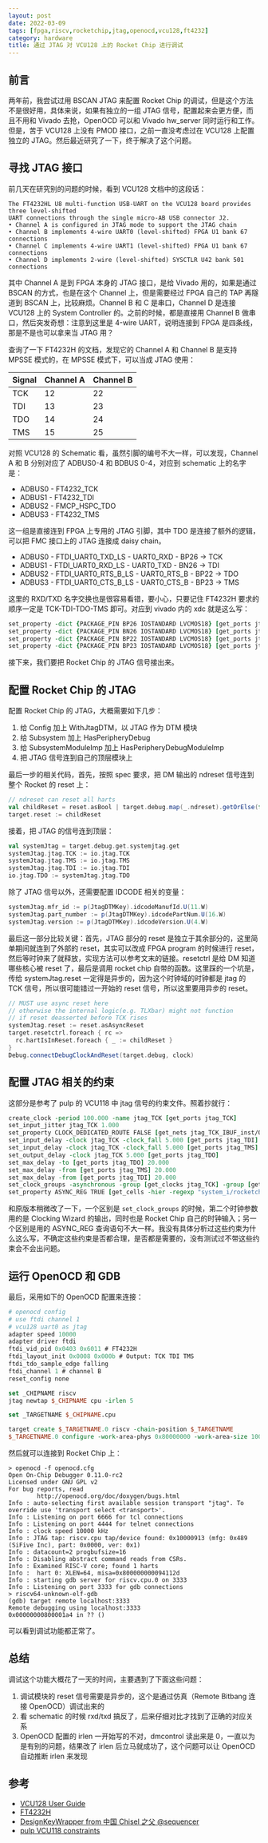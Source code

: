 ```yaml
---
layout: post
date: 2022-03-09
tags: [fpga,riscv,rocketchip,jtag,openocd,vcu128,ft4232]
category: hardware
title: 通过 JTAG 对 VCU128 上的 Rocket Chip 进行调试
---
```


## 前言

两年前，我尝试过用 BSCAN JTAG 来配置 Rocket Chip 的调试，但是这个方法不是很好用，具体来说，如果有独立的一组 JTAG 信号，配置起来会更方便，而且不用和 Vivado 去抢，OpenOCD 可以和 Vivado hw_server 同时运行和工作。但是，苦于 VCU128 上没有 PMOD 接口，之前一直没考虑过在 VCU128 上配置独立的 JTAG。然后最近研究了一下，终于解决了这个问题。

## 寻找 JTAG 接口

前几天在研究别的问题的时候，看到 VCU128 文档中的这段话：

    The FT4232HL U8 multi-function USB-UART on the VCU128 board provides three level-shifted
    UART connections through the single micro-AB USB connector J2.
    • Channel A is configured in JTAG mode to support the JTAG chain
    • Channel B implements 4-wire UART0 (level-shifted) FPGA U1 bank 67 connections
    • Channel C implements 4-wire UART1 (level-shifted) FPGA U1 bank 67 connections
    • Channel D implements 2-wire (level-shifted) SYSCTLR U42 bank 501 connections

其中 Channel A 是到 FPGA 本身的 JTAG 接口，是给 Vivado 用的，如果是通过 BSCAN 的方式，也是在这个 Channel 上，但是需要经过 FPGA 自己的 TAP 再隧道到 BSCAN 上，比较麻烦。Channel B 和 C 是串口，Channel D 是连接 VCU128 上的 System Controller 的。之前的时候，都是直接用 Channel B 做串口，然后突发奇想：注意到这里是 4-wire UART，说明连接到 FPGA 是四条线，那是不是也可以拿来当 JTAG 用？

查询了一下 FT4232H 的文档，发现它的 Channel A 和 Channel B 是支持 MPSSE 模式的，在 MPSSE 模式下，可以当成 JTAG 使用：

| Signal | Channel A | Channel B |
| ------ | --------- | --------- |
| TCK    | 12        | 22        |
| TDI    | 13        | 23        |
| TDO    | 14        | 24        |
| TMS    | 15        | 25        |

对照 VCU128 的 Schematic 看，虽然引脚的编号不大一样，可以发现，Channel A 和 B 分别对应了 ADBUS0-4 和 BDBUS 0-4，对应到 schematic 上的名字是：

- ADBUS0 - FT4232_TCK
- ADBUS1 - FT4232_TDI
- ADBUS2 - FMCP_HSPC_TDO
- ADBUS3 - FT4232_TMS

这一组是直接连到 FPGA 上专用的 JTAG 引脚，其中 TDO 是连接了额外的逻辑，可以把 FMC 接口上的 JTAG 连接成 daisy chain。

- ADBUS0 - FTDI_UART0_TXD_LS - UART0_RXD - BP26 -> TCK
- ADBUS1 - FTDI_UART0_RXD_LS - UART0_TXD - BN26 -> TDI
- ADBUS2 - FTDI_UART0_RTS_B_LS - UART0_RTS_B - BP22 -> TDO
- ADBUS3 - FTDI_UART0_CTS_B_LS - UART0_CTS_B - BP23 -> TMS

这里的 RXD/TXD 名字交换也是很容易看错，要小心，只要记住 FT4232H 要求的顺序一定是 TCK-TDI-TDO-TMS 即可。对应到 vivado 内的 xdc 就是这么写：

```tcl
set_property -dict {PACKAGE_PIN BP26 IOSTANDARD LVCMOS18} [get_ports jtag_TCK]
set_property -dict {PACKAGE_PIN BN26 IOSTANDARD LVCMOS18} [get_ports jtag_TDI]
set_property -dict {PACKAGE_PIN BP22 IOSTANDARD LVCMOS18} [get_ports jtag_TDO]
set_property -dict {PACKAGE_PIN BP23 IOSTANDARD LVCMOS18} [get_ports jtag_TMS]
```

接下来，我们要把 Rocket Chip 的 JTAG 信号接出来。

## 配置 Rocket Chip 的 JTAG

配置 Rocket Chip 的 JTAG，大概需要如下几步：

1. 给 Config 加上 WithJtagDTM，以 JTAG 作为 DTM 模块
2. 给 Subsystem 加上 HasPeripheryDebug
3. 给 SubsystemModuleImp 加上 HasPeripheryDebugModuleImp
4. 把 JTAG 信号连到自己的顶层模块上

最后一步的相关代码，首先，按照 spec 要求，把 DM 输出的 ndreset 信号连到整个 Rocket 的 reset 上：

```scala
// ndreset can reset all harts
val childReset = reset.asBool | target.debug.map(_.ndreset).getOrElse(false.B)
target.reset := childReset
```

接着，把 JTAG 的信号连到顶层：

```scala
val systemJtag = target.debug.get.systemjtag.get
systemJtag.jtag.TCK := io.jtag.TCK
systemJtag.jtag.TMS := io.jtag.TMS
systemJtag.jtag.TDI := io.jtag.TDI
io.jtag.TDO := systemJtag.jtag.TDO
```

除了 JTAG 信号以外，还需要配置 IDCODE 相关的变量：

```scala
systemJtag.mfr_id := p(JtagDTMKey).idcodeManufId.U(11.W)
systemJtag.part_number := p(JtagDTMKey).idcodePartNum.U(16.W)
systemJtag.version := p(JtagDTMKey).idcodeVersion.U(4.W)
```

最后这一部分比较关键：首先，JTAG 部分的 reset 是独立于其余部分的，这里简单期间就连到了外部的 reset，其实可以改成 FPGA program 的时候进行 reset，然后等时钟来了就释放，实现方法可以参考文末的链接。resetctrl 是给 DM 知道哪些核心被 reset 了，最后是调用 rocket chip 自带的函数。这里踩的一个坑是，传给 systemJtag.reset 一定得是异步的，因为这个时钟域的时钟都是 jtag 的 TCK 信号，所以很可能错过一开始的 reset 信号，所以这里要用异步的 reset。

```scala
// MUST use async reset here
// otherwise the internal logic(e.g. TLXbar) might not function
// if reset deasserted before TCK rises
systemJtag.reset := reset.asAsyncReset
target.resetctrl.foreach { rc =>
  rc.hartIsInReset.foreach { _ := childReset }
}
Debug.connectDebugClockAndReset(target.debug, clock)
```

## 配置 JTAG 相关的约束

这部分是参考了 pulp 的 VCU118 中 jtag 信号的约束文件。照着抄就行：

```tcl
create_clock -period 100.000 -name jtag_TCK [get_ports jtag_TCK]
set_input_jitter jtag_TCK 1.000
set_property CLOCK_DEDICATED_ROUTE FALSE [get_nets jtag_TCK_IBUF_inst/O]
set_input_delay -clock jtag_TCK -clock_fall 5.000 [get_ports jtag_TDI]
set_input_delay -clock jtag_TCK -clock_fall 5.000 [get_ports jtag_TMS]
set_output_delay -clock jtag_TCK 5.000 [get_ports jtag_TDO]
set_max_delay -to [get_ports jtag_TDO] 20.000
set_max_delay -from [get_ports jtag_TMS] 20.000
set_max_delay -from [get_ports jtag_TDI] 20.000
set_clock_groups -asynchronous -group [get_clocks jtag_TCK] -group [get_clocks -of_objects [get_pins system_i/clk_wiz_0/inst/mmcme4_adv_inst/CLKOUT1]]
set_property ASYNC_REG TRUE [get_cells -hier -regexp "system_i/rocketchip_wrapper_0/.*/cdc_reg_reg.*"]
```

和原版本稍微改了一下，一个区别是 `set_clock_groups` 的时候，第二个时钟参数用的是 Clocking Wizard 的输出，同时也是 Rocket Chip 自己的时钟输入；另一个区别是用的 ASYNC_REG 查询语句不大一样。我没有具体分析过这些约束为什么这么写，不确定这些约束是否都合理，是否都是需要的，没有测试过不带这些约束会不会出问题。

## 运行 OpenOCD 和 GDB

最后，采用如下的 OpenOCD 配置来连接：

```tcl
# openocd config
# use ftdi channel 1
# vcu128 uart0 as jtag
adapter speed 10000
adapter driver ftdi
ftdi_vid_pid 0x0403 0x6011 # FT4232H
ftdi_layout_init 0x0008 0x000b # Output: TCK TDI TMS
ftdi_tdo_sample_edge falling
ftdi_channel 1 # channel B
reset_config none

set _CHIPNAME riscv
jtag newtap $_CHIPNAME cpu -irlen 5

set _TARGETNAME $_CHIPNAME.cpu

target create $_TARGETNAME.0 riscv -chain-position $_TARGETNAME
$_TARGETNAME.0 configure -work-area-phys 0x80000000 -work-area-size 10000 -work-area-backup 1
```

然后就可以连接到 Rocket Chip 上：

```shell
> openocd -f openocd.cfg
Open On-Chip Debugger 0.11.0-rc2
Licensed under GNU GPL v2
For bug reports, read
        http://openocd.org/doc/doxygen/bugs.html
Info : auto-selecting first available session transport "jtag". To override use 'transport select <transport>'.
Info : Listening on port 6666 for tcl connections
Info : Listening on port 4444 for telnet connections
Info : clock speed 10000 kHz
Info : JTAG tap: riscv.cpu tap/device found: 0x10000913 (mfg: 0x489 (SiFive Inc), part: 0x0000, ver: 0x1)
Info : datacount=2 progbufsize=16
Info : Disabling abstract command reads from CSRs.
Info : Examined RISC-V core; found 1 harts
Info :  hart 0: XLEN=64, misa=0x800000000094112d
Info : starting gdb server for riscv.cpu.0 on 3333
Info : Listening on port 3333 for gdb connections
> riscv64-unknown-elf-gdb
(gdb) target remote localhost:3333
Remote debugging using localhost:3333
0x00000000800001a4 in ?? ()
```

可以看到调试功能都正常了。

## 总结

调试这个功能大概花了一天的时间，主要遇到了下面这些问题：

1. 调试模块的 reset 信号需要是异步的，这个是通过仿真（Remote Bitbang 连接 OpenOCD）调试出来的
2. 看 schematic 的时候 rxd/txd 搞反了，后来仔细对比才找到了正确的对应关系
3. OpenOCD 配置的 irlen 一开始写的不对，dmcontrol 读出来是 0，一直以为是有别的问题，结果改了 irlen 后立马就成功了，这个问题可以让 OpenOCD 自动推断 irlen 来发现

## 参考

- [VCU128 User Guide](https://www.xilinx.com/support/documentation/boards_and_kits/vcu128/ug1302-vcu128-eval-bd.pdf)
- [FT4232H](https://ftdichip.com/wp-content/uploads/2020/08/DS_FT4232H.pdf)
- [DesignKeyWrapper from 中国 Chisel 之父 @sequencer](https://github.com/sequencer/rocket-doc/blob/e55f7af549c5859b3c8f5a52c81c4c802153ed60/sanitytests/vcu118/src/DesignKeyWrapper.scala)
- [pulp VCU118 constraints](https://github.com/pulp-platform/pulp/blob/770b4e1d69baf7daceaadcb301ba7212a4310577/fpga/pulp-vcu118/constraints/vcu118.xdc)
